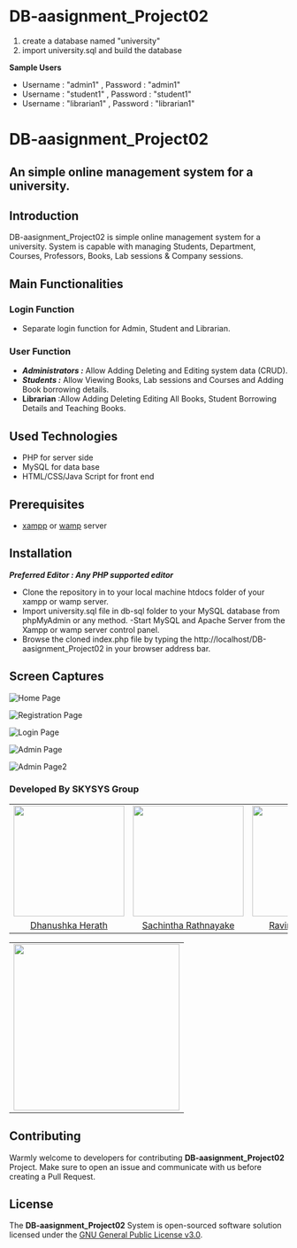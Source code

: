 # DB-aasignment_Project02

1. create a database named "university"
2. import university.sql and build the database

**Sample Users**
- Username : "admin1" , Password : "admin1"
- Username : "student1" , Password : "student1"
- Username : "librarian1" , Password : "librarian1"

# DB-aasignment_Project02
## An simple online management system for a university.

## Introduction

DB-aasignment_Project02 is simple online management system for a university. System is capable with managing Students, Department, Courses, Professors, Books, Lab sessions & Company sessions.

## Main Functionalities 
### Login Function
- Separate login function for Admin, Student and Librarian.

### User Function
- ***Administrators 	:*** Allow Adding Deleting and Editing system data (CRUD).
- ***Students		:*** Allow Viewing Books, Lab sessions and Courses and Adding Book borrowing details.
- **Librarian** :Allow Adding Deleting Editing All Books, Student Borrowing Details and Teaching Books.

## Used Technologies
- PHP for server side
- MySQL for data base
- HTML/CSS/Java Script for front end

## Prerequisites
- [xampp](https://www.apachefriends.org/download.html) or [wamp](http://www.wampserver.com/en/) server

## Installation
***Preferred Editor : Any PHP supported editor***
 - Clone the repository in to your local machine htdocs folder of your xampp or wamp server.
 - Import university.sql file in db-sql folder to your MySQL database from phpMyAdmin or any method.
 -Start MySQL and Apache Server from the Xampp or wamp server control panel.
- Browse the cloned index.php file by typing the http://localhost/DB-aasignment_Project02 in your browser address bar.
	
## Screen Captures
![Home Page](https://raw.githubusercontent.com/SKYSYSLK/PartyPros/master/partypros_readme_assets/partypros01.PNG)

![Registration Page](https://raw.githubusercontent.com/SKYSYSLK/PartyPros/master/partypros_readme_assets/partypros02.PNG)

![Login Page](https://raw.githubusercontent.com/SKYSYSLK/PartyPros/master/partypros_readme_assets/partypros03.PNG)

![Admin Page](https://raw.githubusercontent.com/SKYSYSLK/PartyPros/master/partypros_readme_assets/partypros04.PNG)

![Admin Page2](https://raw.githubusercontent.com/SKYSYSLK/PartyPros/master/partypros_readme_assets/partypros05.PNG)

### Developed By SKYSYS Group
<table>
<tr>
<td align="center"><img src="https://avatars0.githubusercontent.com/u/12469768?s=400&v=4" width=200></td>
<td align="center"><img src="https://avatars1.githubusercontent.com/u/29378743?s=460&v=4" width=200></td>
<td align="center"><img src="https://avatars1.githubusercontent.com/u/25032998?s=400&v=4" width=200></td>
<td align="center"><img src="https://avatars1.githubusercontent.com/u/25387297?s=400&v=4" width=200></td>
<td align="center"><img src="https://avatars1.githubusercontent.com/u/13849811?s=400&v=4" width=200></td>
</tr>
<tr>
<td align="center"><a href="https://github.com/Danushka96">Dhanushka Herath </a></td>
<td align="center"><a href="https://github.com/Sacheerc">Sachintha Rathnayake</a></td>
<td align="center"><a href="https://github.com/RavinduSachintha">Ravindu Sachintha</a></td>
<td align="center"><a href="https://github.com/AsithaIndrajith">Asitha Indrajith</a></td>
<td align="center"><a href="https://github.com/ShehanKule">Shehan Kulathilake</a></td>
</tr>
</table>

<table align="center">
<td align="center">
<img src="https://raw.githubusercontent.com/SKYSYSLK/PartyPros/master/partypros_readme_assets/logo-01.png" width=300>
</tr>
</table>

## Contributing
Warmly welcome to developers for contributing **DB-aasignment_Project02** Project. Make sure to open an issue and communicate with us before 
creating a Pull Request.


## License

The **DB-aasignment_Project02** System is open-sourced software solution licensed under the [GNU General Public License v3.0](./LICENSE).



